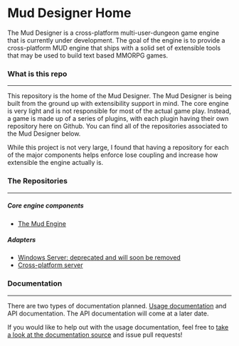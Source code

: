 # Mud Designer Home

The Mud Designer is a cross-platform multi-user-dungeon game engine that is currently under development. The goal of the engine is to provide a cross-platform MUD engine that ships with a solid set of extensible tools that may be used to build text based MMORPG games.

### What is this repo
---
This repository is the home of the Mud Designer. The Mud Designer is being built from the ground up with extensibility support in mind. The core engine is very light and is not responsible for most of the actual game play. Instead, a game is made up of a series of plugins, with each plugin having their own repository here on Github. You can find all of the repositories associated to the Mud Designer below.

While this project is not very large, I found that having a repository for each of the major components helps enforce lose coupling and increase how extensible the engine actually is.

### The Repositories
---
##### Core engine components
- [The Mud Engine](https://github.com/MudDesigner/MudEngine)

##### Adapters
- [Windows Server: deprecated and will soon be removed](https://github.com/MudDesigner/MudServerAdapter.Windows)
- [Cross-platform server](https://github.com/MudDesigner/Adapter.MudServer/tree/dev-server)

### Documentation
---
There are two types of documentation planned. [Usage documentation](http://muddesigner.readthedocs.org/en/latest/) and API documentation. The API documentation will come at a later date.

If you would like to help out with the usage documentation, feel free to [take a look at the documentation source](https://github.com/MudDesigner/Docs) and issue pull requests!

